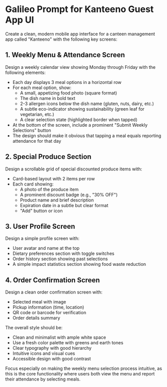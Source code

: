 # Galileo Prompt for Kanteeno Guest App UI

Create a clean, modern mobile app interface for a canteen management app called "Kanteeno" with the following key screens:

## 1. Weekly Menu & Attendance Screen
Design a weekly calendar view showing Monday through Friday with the following elements:
- Each day displays 3 meal options in a horizontal row
- For each meal option, show:
  - A small, appetizing food photo (square format)
  - The dish name in bold text
  - 2-3 allergen icons below the dish name (gluten, nuts, dairy, etc.)
  - A subtle eco-indicator showing sustainability (green leaf for vegetarian, etc.)
  - A clear selection state (highlighted border when tapped)
- At the bottom of the screen, include a prominent "Submit Weekly Selections" button
- The design should make it obvious that tapping a meal equals reporting attendance for that day

## 2. Special Produce Section
Design a scrollable grid of special discounted produce items with:
- Card-based layout with 2 items per row
- Each card showing:
  - A photo of the produce item
  - A prominent discount badge (e.g., "30% OFF")
  - Product name and brief description
  - Expiration date in a subtle but clear format
  - "Add" button or icon

## 3. User Profile Screen
Design a simple profile screen with:
- User avatar and name at the top
- Dietary preferences section with toggle switches
- Order history section showing past selections
- A simple impact statistics section showing food waste reduction

## 4. Order Confirmation Screen
Design a clean order confirmation screen with:
- Selected meal with image
- Pickup information (time, location)
- QR code or barcode for verification
- Order details summary

The overall style should be:
- Clean and minimalist with ample white space
- Use a fresh color palette with greens and earth tones
- Clear typography with good hierarchy
- Intuitive icons and visual cues
- Accessible design with good contrast

Focus especially on making the weekly menu selection process intuitive, as this is the core functionality where users both view the menu and report their attendance by selecting meals.
